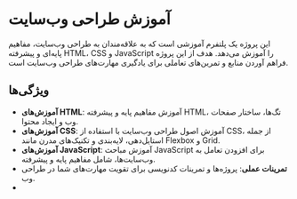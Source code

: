# آموزش طراحی وب‌سایت

این پروژه یک پلتفرم آموزشی است که به علاقه‌مندان به طراحی وب‌سایت، مفاهیم پایه‌ای و پیشرفته HTML، CSS و JavaScript را آموزش می‌دهد. هدف از این پروژه فراهم آوردن منابع و تمرین‌های تعاملی برای یادگیری مهارت‌های طراحی وب‌سایت است.

## ویژگی‌ها

- **آموزش‌های HTML**: آموزش مفاهیم پایه و پیشرفته HTML، تگ‌ها، ساختار صفحات وب و ایجاد محتوا.
- **آموزش‌های CSS**: آموزش اصول طراحی وب‌سایت با استفاده از CSS، از جمله استایل‌دهی، لایه‌بندی و تکنیک‌های مدرن مانند Flexbox و Grid.
- **آموزش‌های JavaScript**: آموزش مباحث JavaScript برای افزودن تعامل به وب‌سایت‌ها، شامل مفاهیم پایه و پیشرفته.
- **تمرینات عملی**: پروژه‌ها و تمرینات کدنویسی برای تقویت مهارت‌های شما در طراحی وب.
-
